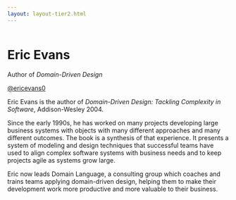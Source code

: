 ```yaml
---
layout: layout-tier2.html
---
```

<div class="container section featured-speaker">
    <div class="row">
      <div class="col-xs-12 col-sm-2 img-container">
        <img class="new-speaker-page-img eric-evans" />
        </div>
      <div class="col-xs-12 col-sm-10 copy-container">
        <h1 class="speaker-header">Eric Evans</h1>
        <span class="speaker-subtitle">Author of <em>Domain-Driven Design</em></span>
        <p><a class="speaker-handle" href="https://twitter.com/ericevans0" target="_blank">@ericevans0</a></p>
        <p></p>
        <p>Eric Evans is the author of <em>Domain-Driven Design: Tackling Complexity in Software</em>, Addison-Wesley 2004.</p>
        <p>Since the early 1990s, he has worked on many projects developing large business systems with objects with many different approaches and many different outcomes. The book is a synthesis of that experience. It presents a system of modeling and design techniques that successful teams have used to align complex software systems with business needs and to keep projects agile as systems grow large.</p>
        <p>Eric now leads Domain Language, a consulting group which coaches and trains teams applying domain-driven design, helping them to make their development work more productive and more valuable to their business.</p>
      </div>
    </div>
  </div>  